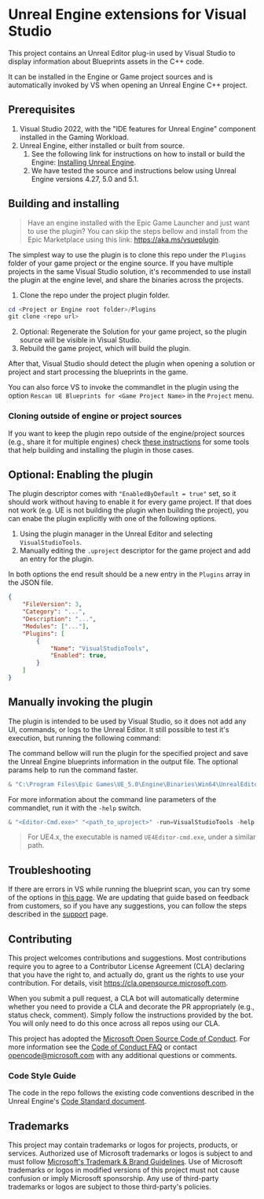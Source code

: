 # Unreal Engine extensions for Visual Studio

This project contains an Unreal Editor plug-in used by Visual Studio to display information about Blueprints assets in the C++ code.

It can be installed in the Engine or Game project sources and is automatically invoked by VS when opening an Unreal Engine C++ project.

## Prerequisites

1. Visual Studio 2022, with the "IDE features for Unreal Engine" component installed in the Gaming Workload.
2. Unreal Engine, either installed or built from source.
   1. See the following link for instructions on how to install or build the Engine: [Installing Unreal Engine](https://docs.unrealengine.com/5.0/en-US/installing-unreal-engine).
   1. We have tested the source and instructions below using Unreal Engine versions 4.27, 5.0 and 5.1.

## Building and installing

> Have an engine installed with the Epic Game Launcher and just want to use the plugin? You can skip the steps bellow and install from the Epic Marketplace using this link: https://aka.ms/vsueplugin.

The simplest way to use the plugin is to clone this repo under the `Plugins` folder of your game project or the engine source.
If you have multiple projects in the same Visual Studio solution, it's recommended to use install the plugin at the engine level, and share the binaries across the projects.

1. Clone the repo under the project plugin folder. 

```powershell
cd <Project or Engine root folder>/Plugins
git clone <repo url>
```

2. Optional: Regenerate the Solution for your game project, so the plugin source will be visible in Visual Studio.
3. Rebuild the game project, which will build the plugin.

After that, Visual Studio should detect the plugin when opening a solution or project and start processing the blueprints in the game.

You can also force VS to invoke the commandlet in the plugin using the option `Rescan UE Blueprints for <Game Project Name>` in the `Project` menu.

### Cloning outside of engine or project sources

If you want to keep the plugin repo outside of the engine/project sources (e.g., share it for multiple engines) check [these instructions](Scripts/README.md) for some tools that help building and installing the plugin in those cases.

## Optional: Enabling the plugin

The plugin descriptor comes with `"EnabledByDefault = true"` set, so it should work without having to enable it for every game project. 
If that does not work (e.g. UE is not building the plugin when building the project), you can enabe the plugin explicitly with one of the following options.

1. Using the plugin manager in the Unreal Editor and selecting `VisualStudioTools`.
2. Manually editing the `.uproject` descriptor for the game project and add an entry for the plugin.

In both options the end result should be a new entry in the `Plugins` array in the JSON file.

```JSON
{
	"FileVersion": 3,
	"Category": "...",
	"Description": "...",
	"Modules": ["..."],
	"Plugins": [
		{
			"Name": "VisualStudioTools",
			"Enabled": true,
		}
	]
}
```

## Manually invoking the plugin

The plugin is intended to be used by Visual Studio, so it does not add any UI, commands, or logs to the Unreal Editor. 
It still possible to test it's execution, but running the following command:

The command bellow will run the plugin for the specified project and save the Unreal Engine blueprints information in the output file. 
The optional params help to run the command faster.

```powershell
& "C:\Program Files\Epic Games\UE_5.0\Engine\Binaries\Win64\UnrealEditor-Cmd.exe" "$Env:UserProfile\Unreal Projects\EmptyProject\EmptyProject.uproject" -run=VisualStudioTools -output "$Env:Temp\vs-ue-tools.json" [-unattended -noshadercompile -nosound -nullrhi -nocpuprofilertrace -nocrashreports -nosplash]
```

For more information about the command line parameters of the commandlet, run it with the `-help` switch.

```powershell
& "<Editor-Cmd.exe>" "<path_to_uproject>" -run=VisualStudioTools -help [-unattended -noshadercompile -nosound -nullrhi -nocpuprofilertrace -nocrashreports -nosplash]
```

> For UE4.x, the executable is named `UE4Editor-cmd.exe`, under a similar path.

## Troubleshooting

If there are errors in VS while running the blueprint scan, you can try some of the options in [this page](Docs/troubleshooting.md). We are updating that guide based on feedback from customers, so if you have any suggestions, you can follow the steps described in the [support](./SUPPORT.md) page.

## Contributing

This project welcomes contributions and suggestions.  Most contributions require you to agree to a
Contributor License Agreement (CLA) declaring that you have the right to, and actually do, grant us
the rights to use your contribution. For details, visit <https://cla.opensource.microsoft.com>.

When you submit a pull request, a CLA bot will automatically determine whether you need to provide
a CLA and decorate the PR appropriately (e.g., status check, comment). Simply follow the instructions
provided by the bot. You will only need to do this once across all repos using our CLA.

This project has adopted the [Microsoft Open Source Code of Conduct](https://opensource.microsoft.com/codeofconduct/).
For more information see the [Code of Conduct FAQ](https://opensource.microsoft.com/codeofconduct/faq/) or
contact [opencode@microsoft.com](mailto:opencode@microsoft.com) with any additional questions or comments.

### Code Style Guide

The code in the repo follows the existing code conventions described in the Unreal Engine's [Code Standard document](https://docs.unrealengine.com/5.1/en-US/epic-cplusplus-coding-standard-for-unreal-engine/).

## Trademarks

This project may contain trademarks or logos for projects, products, or services. Authorized use of Microsoft trademarks or logos is subject to and must follow [Microsoft's Trademark & Brand Guidelines](https://www.microsoft.com/en-us/legal/intellectualproperty/trademarks/usage/general).
Use of Microsoft trademarks or logos in modified versions of this project must not cause confusion or imply Microsoft sponsorship.
Any use of third-party trademarks or logos are subject to those third-party's policies.
